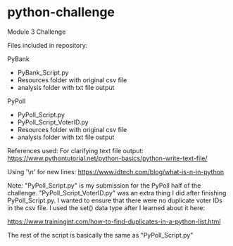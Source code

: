 # python-challenge
Module 3 Challenge

Files included in repository:

PyBank
  - PyBank_Script.py
  - Resources folder with original csv file
  - analysis folder with txt file output

PyPoll
  - PyPoll_Script.py
  - PyPoll_Script_VoterID.py
  - Resources folder with original csv file
  - analysis folder with txt file output

References used:
For clarifying text file output: https://www.pythontutorial.net/python-basics/python-write-text-file/

Using '\n' for new lines: https://www.idtech.com/blog/what-is-n-in-python



Note: "PyPoll_Script.py" is my submission for the PyPoll half of the challenge.
"PyPoll_Script_VoterID.py" was an extra thing I did after finishing PyPoll_Script.py. 
I wanted to ensure that there were no duplicate voter IDs in the csv file.
I used the set() data type after I learned about it here:

https://www.trainingint.com/how-to-find-duplicates-in-a-python-list.html

The rest of the script is basically the same as "PyPoll_Script.py"
